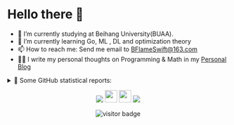 # Hello there 👋


- 🔭 I’m currently studying at Beihang University(BUAA).
- 🌱 I’m currently learning Go, ML , DL and optimization theory
- 📫 How to reach me: Send me email to BFlameSwift@163.com
- ✍🏻 I write my personal thoughts on Programming & Math in my [Personal Blog](https://blog.bflame.studio/)


<!--
**BFlameSwift/BFlameSwift** is a ✨ _special_ ✨ repository because its `README.md` (this file) appears on your GitHub profile.

Here are some ideas to get you started:

- 🔭 I’m currently working on ...
- 🌱 I’m currently learning ...
- 👯 I’m looking to collaborate on ...
- 🤔 I’m looking for help with ...
- 💬 Ask me about ...
- 📫 How to reach me: ...
- 😄 Pronouns: ...
- ⚡ Fun fact: ...
-->
<details>
  <summary>👑   Some GitHub statistical reports: </summary>
  <br>
  
 <!--
[![BFlame's GitHub stats](https://github-readme-stats.vercel.app/api?username=BFlameSwift&count_private=true&show_icons=true)](https://github.com/anuraghazra/github-readme-stats)
[![Top Langs](https://github-readme-stats.vercel.app/api/top-langs/?username=BFlameSwift&count_private=true&hide=html,css&layout=compact&count_private=true)](https://github.com/anuraghazra/github-readme-stats)
-->
<p align="center">
<img align="center" src="https://github-readme-stats.vercel.app/api/top-langs/?username=BFlameSwift&hide_langs_below=1&hide=html,css&theme=default&line_height=27&layout=compact" />
<img align="center" src="https://github-readme-stats.vercel.app/api?username=BFlameSwift&show_icons=true&count_private=true&include_all_commits=true&line_height=21" alt="halfrost's Github Stats" />
<img align="center" src="https://github-profile-trophy.vercel.app/?username=BFlameSwift&column=7" alt="BFlameSwift's Github Trophy" />

</p>

  

  
</details>


<p align="center">
<a href= "https://bflameswift.github.io"><img src="https://img.icons8.com/material-outlined/27/000000/geography.png"/></a>
<a href= "https://bflame.notion.site/"><img src="https://img.icons8.com/color/48/000000/notion--v1.png" height="28" width="28"/></a>
<a href= "https://space.bilibili.com/41883347/"><img src="https://img.icons8.com/color/48/000000/bilibili.png"  height="28" width="28" /></a>
<a href= "https://twitter.com/bflameswift"><img src="https://img.icons8.com/material-outlined/30/000000/twitter.png"/></a>

</p>

<p  align="center">
<!--<img src="https://visitor-badge.glitch.me/badge?page_id=BFlameSwift.BFlameSwift" alt="visitor badge"/>-->
<img src="https://visitor-badge.laobi.icu/badge?page_id=BFlameSwift.BFlameSwift" alt="visitor badge"/>       
</p>
